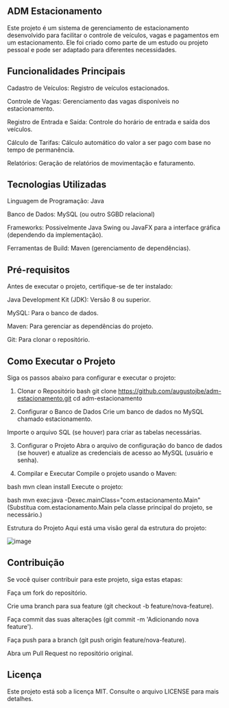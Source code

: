 ## ADM Estacionamento
Este projeto é um sistema de gerenciamento de estacionamento desenvolvido para facilitar o controle de veículos, vagas e pagamentos em um estacionamento. Ele foi criado como parte de um estudo ou projeto pessoal e pode ser adaptado para diferentes necessidades.

## Funcionalidades Principais
Cadastro de Veículos: Registro de veículos estacionados.

Controle de Vagas: Gerenciamento das vagas disponíveis no estacionamento.

Registro de Entrada e Saída: Controle do horário de entrada e saída dos veículos.

Cálculo de Tarifas: Cálculo automático do valor a ser pago com base no tempo de permanência.

Relatórios: Geração de relatórios de movimentação e faturamento.

## Tecnologias Utilizadas
Linguagem de Programação: Java

Banco de Dados: MySQL (ou outro SGBD relacional)

Frameworks: Possivelmente Java Swing ou JavaFX para a interface gráfica (dependendo da implementação).

Ferramentas de Build: Maven (gerenciamento de dependências).

## Pré-requisitos
Antes de executar o projeto, certifique-se de ter instalado:

Java Development Kit (JDK): Versão 8 ou superior.

MySQL: Para o banco de dados.

Maven: Para gerenciar as dependências do projeto.

Git: Para clonar o repositório.

## Como Executar o Projeto
Siga os passos abaixo para configurar e executar o projeto:

1. Clonar o Repositório
bash
git clone https://github.com/augustojbe/adm-estacionamento.git
cd adm-estacionamento

2. Configurar o Banco de Dados
Crie um banco de dados no MySQL chamado estacionamento.

Importe o arquivo SQL (se houver) para criar as tabelas necessárias.

3. Configurar o Projeto
Abra o arquivo de configuração do banco de dados (se houver) e atualize as credenciais de acesso ao MySQL (usuário e senha).

4. Compilar e Executar
Compile o projeto usando o Maven:

bash
mvn clean install
Execute o projeto:

bash
mvn exec:java -Dexec.mainClass="com.estacionamento.Main"
(Substitua com.estacionamento.Main pela classe principal do projeto, se necessário.)

Estrutura do Projeto
Aqui está uma visão geral da estrutura do projeto:

![image](https://github.com/user-attachments/assets/5d6d5c98-77c2-4b6a-b996-4776ba08e508)

## Contribuição
Se você quiser contribuir para este projeto, siga estas etapas:

Faça um fork do repositório.

Crie uma branch para sua feature (git checkout -b feature/nova-feature).

Faça commit das suas alterações (git commit -m 'Adicionando nova feature').

Faça push para a branch (git push origin feature/nova-feature).

Abra um Pull Request no repositório original.

## Licença
Este projeto está sob a licença MIT. Consulte o arquivo LICENSE para mais detalhes.
